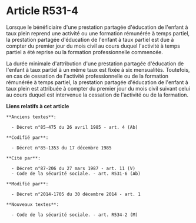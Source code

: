 # Article R531-4

Lorsque le bénéficiaire d'une prestation partagée d'éducation de l'enfant à taux plein reprend une activité ou une formation
rémunérée à temps partiel, la prestation partagée d'éducation de l'enfant à taux partiel est due à compter du premier jour du
mois civil au cours duquel l'activité à temps partiel a été reprise ou la formation professionnelle commencée.

La durée minimale d'attribution d'une prestation partagée d'éducation de l'enfant à taux partiel à un même taux est fixée à
six mensualités. Toutefois, en cas de cessation de l'activité professionnelle ou de la formation rémunérée à temps partiel,
la prestation partagée d'éducation de l'enfant à taux plein est attribuée à compter du premier jour du mois civil suivant
celui au cours duquel est intervenue la cessation de l'activité ou de la formation.

**Liens relatifs à cet article**

	**Anciens textes**:

	  - Décret n°85-475 du 26 avril 1985 - art. 4 (Ab)

	**Codifié par**:

	  - Décret n°85-1353 du 17 décembre 1985

	**Cité par**:

	  - Décret n°87-206 du 27 mars 1987 - art. 11 (V)
	  - Code de la sécurité sociale. - art. R531-6 (Ab)

	**Modifié par**:

	  - Décret n°2014-1705 du 30 décembre 2014 - art. 1

	**Nouveaux textes**:

	  - Code de la sécurité sociale. - art. R534-2 (M)
